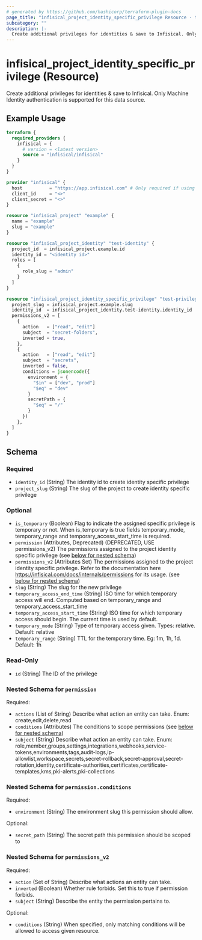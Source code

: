 ```yaml
---
# generated by https://github.com/hashicorp/terraform-plugin-docs
page_title: "infisical_project_identity_specific_privilege Resource - terraform-provider-infisical"
subcategory: ""
description: |-
  Create additional privileges for identities & save to Infisical. Only Machine Identity authentication is supported for this data source.
---
```


# infisical_project_identity_specific_privilege (Resource)

Create additional privileges for identities & save to Infisical. Only Machine Identity authentication is supported for this data source.

## Example Usage

```terraform
terraform {
  required_providers {
    infisical = {
      # version = <latest version>
      source = "infisical/infisical"
    }
  }
}

provider "infisical" {
  host          = "https://app.infisical.com" # Only required if using self hosted instance of Infisical, default is https://app.infisical.com
  client_id     = "<>"
  client_secret = "<>"
}

resource "infisical_project" "example" {
  name = "example"
  slug = "example"
}

resource "infisical_project_identity" "test-identity" {
  project_id  = infisical_project.example.id
  identity_id = "<identity id>"
  roles = [
    {
      role_slug = "admin"
    }
  ]
}

resource "infisical_project_identity_specific_privilege" "test-privilege" {
  project_slug = infisical_project.example.slug
  identity_id  = infisical_project_identity.test-identity.identity_id
  permissions_v2 = [
    {
      action   = ["read", "edit"]
      subject  = "secret-folders",
      inverted = true,
    },
    {
      action   = ["read", "edit"]
      subject  = "secrets",
      inverted = false,
      conditions = jsonencode({
        environment = {
          "$in" = ["dev", "prod"]
          "$eq" = "dev"
        }
        secretPath = {
          "$eq" = "/"
        }
      })
    },
  ]
}
```

<!-- schema generated by tfplugindocs -->
## Schema

### Required

- `identity_id` (String) The identity id to create identity specific privilege
- `project_slug` (String) The slug of the project to create identity specific privilege

### Optional

- `is_temporary` (Boolean) Flag to indicate the assigned specific privilege is temporary or not. When is_temporary is true fields temporary_mode, temporary_range and temporary_access_start_time is required.
- `permission` (Attributes, Deprecated) (DEPRECATED, USE permissions_v2) The permissions assigned to the project identity specific privilege (see [below for nested schema](#nestedatt--permission))
- `permissions_v2` (Attributes Set) The permissions assigned to the project identity specific privilege. Refer to the documentation here https://infisical.com/docs/internals/permissions for its usage. (see [below for nested schema](#nestedatt--permissions_v2))
- `slug` (String) The slug for the new privilege
- `temporary_access_end_time` (String) ISO time for which temporary access will end. Computed based on temporary_range and temporary_access_start_time
- `temporary_access_start_time` (String) ISO time for which temporary access should begin. The current time is used by default.
- `temporary_mode` (String) Type of temporary access given. Types: relative. Default: relative
- `temporary_range` (String) TTL for the temporary time. Eg: 1m, 1h, 1d. Default: 1h

### Read-Only

- `id` (String) The ID of the privilege

<a id="nestedatt--permission"></a>
### Nested Schema for `permission`

Required:

- `actions` (List of String) Describe what action an entity can take. Enum: create,edit,delete,read
- `conditions` (Attributes) The conditions to scope permissions (see [below for nested schema](#nestedatt--permission--conditions))
- `subject` (String) Describe what action an entity can take. Enum: role,member,groups,settings,integrations,webhooks,service-tokens,environments,tags,audit-logs,ip-allowlist,workspace,secrets,secret-rollback,secret-approval,secret-rotation,identity,certificate-authorities,certificates,certificate-templates,kms,pki-alerts,pki-collections

<a id="nestedatt--permission--conditions"></a>
### Nested Schema for `permission.conditions`

Required:

- `environment` (String) The environment slug this permission should allow.

Optional:

- `secret_path` (String) The secret path this permission should be scoped to



<a id="nestedatt--permissions_v2"></a>
### Nested Schema for `permissions_v2`

Required:

- `action` (Set of String) Describe what actions an entity can take.
- `inverted` (Boolean) Whether rule forbids. Set this to true if permission forbids.
- `subject` (String) Describe the entity the permission pertains to.

Optional:

- `conditions` (String) When specified, only matching conditions will be allowed to access given resource.
